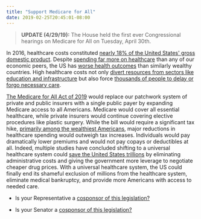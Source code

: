 ```yaml
---
title: "Support Medicare for All"
date: 2019-02-25T20:45:01-08:00
---
```

>**UPDATE (4/29/19):** The House held the first ever Congressional hearings on Medicare for All on Tuesday, April 30th. 

In 2016, healthcare costs constituted [nearly 18% of the United States' gross domestic product](https://money.cnn.com/2018/01/30/news/economy/health-care-costs-eating-the-economy/index.html). Despite [spending far more on healthcare](https://jamanetwork.com/journals/jama/article-abstract/2674671?redirect=true) than any of our economic peers, the US has [worse health outcomes](https://news.harvard.edu/gazette/story/2018/03/u-s-pays-more-for-health-care-with-worse-population-health-outcomes/) than similarly wealthy countries. High healthcare costs not only [divert resources from sectors like education and infrastructure](https://www.healthcarefinancenews.com/news/healthcare-spending-us-sends-damaging-ripple-effect-across-other-major-sectors-households) but also force [thousands of people to delay or forgo necessary care](https://www.cnbc.com/2018/11/29/over-half-of-americans-delay-health-care-becasue-they-cant-afford-it.html). 

[The Medicare for All Act of 2019](https://www.vox.com/policy-and-politics/2019/2/5/18209945/medicare-for-all-bernie-sanders-kamala-harris-cory-booker-single-payer) would replace our patchwork system of private and public insurers with a single public payer by expanding Medicare access to all Americans. Medicare would cover all essential healthcare, while private insurers would continue covering elective procedures like plastic surgery. While the bill would require a significant tax hike, [primarily among the wealthiest Americans](https://www.vox.com/2018/12/13/18103087/medicare-for-all-single-payer-democrats-sanders-jayapal), major reductions in healthcare spending would outweigh tax increases. Individuals would pay dramatically lower premiums and would not pay copays or deductibles at all. Indeed, multiple studies have concluded shifting to a universal healthcare system could [save the United States trillions](https://www.theguardian.com/commentisfree/2018/dec/11/universal-healthcare-could-save-america-trillions-whats-holding-us-back) by eliminating administrative costs and giving the government more leverage to negotiate cheaper drug prices. With a universal healthcare system, the US could finally end its shameful exclusion of millions from the healthcare system, eliminate medical bankruptcy, and provide more Americans with access to needed care. 

- Is your Representative a [cosponsor of this legislation?](https://www.congress.gov/bill/116th-congress/house-bill/1384/cosponsors)

- Is your Senator a [cosponsor of this legislation?](https://www.congress.gov/bill/116th-congress/senate-bill/1129/cosponsors)
